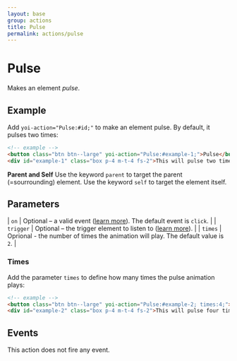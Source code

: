 ```yaml
---
layout: base
group: actions
title: Pulse
permalink: actions/pulse
---
```


# Pulse

<p class="intro">Makes an element <i>pulse</i>.</p>

## Example

Add `yoi-action="Pulse:#id;"` to make an element pulse. By default, it pulses two times:

```html
<!-- example -->
<button class="btn btn--large" yoi-action="Pulse:#example-1;">Pulse</button>
<div id="example-1" class="box p-4 m-t-4 fs-2">This will pulse two times.</div>
```

<p class="hint hint--primary"><b>Parent and Self</b> Use the keyword <code>parent</code> to target the parent (=sourrounding) element. Use the keyword <code>self</code> to target the element itself.</p>

## Parameters

| `on`      | Optional – a valid event ([learn more](actions/index.html#the-on-parameter)). The default event is `click`. |
| `trigger` | Optional – the trigger element to listen to ([learn more](actions/index.html#the-trigger-parameter)).       |
| `times`   | Oprional - the number of times the animation will play. The default value is `2`.                           |

### Times

Add the parameter `times` to define how many times the pulse animation plays:

```html
<!-- example -->
<button class="btn btn--large" yoi-action="Pulse:#example-2; times:4;">Pulse Four Times</button>
<div id="example-2" class="box p-4 m-t-4 fs-2">This will pulse four times.</div>
```

## Events

This action does not fire any event.